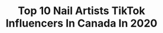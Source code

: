 ---
title: Top 10 Nail Artists TikTok Influencers In Canada In 2020
description: >-
  Find top nail artists TikTok influencers in Canada in 2020. Most popular hashtags: #fyp #foryou #nails #nailart.
platform: TikTok
hits: 17
text_top: See the most popular TikTok profiles on inBeat.
text_bottom: inBeat has 17 TikTok influencers like this in Canada for you to pitch.
profiles:
  - username: "live_laugh_learn_nailart"
    fullname: >-
      Live-Laugh-Learn
    bio: >-
      Nail Artist Find me on Youtube and IG 👆
    location: "Canada"
    followers: 93100
    engagement: 569
    commentsToLikes: 0.008874
    id: ck8osv2ziiggl0j781no07yvn
    verified: false
    hashtags: "#gifted, #easy, #tutorial, #flowers"
  - username: "tanfastic_"
    fullname: >-
      kylie Saunders
    bio: >-
      Canadian Nail tech @nailartistrybykylie +dog mom to my French bulldog Henry
    location: "Canada"
    followers: 10000
    engagement: 727
    commentsToLikes: 0.030677
    id: ck8osv4oqigws0j78zxzy7uc5
    verified: false
    hashtags: "#frenchie, #fyp, #nailsdone, #nailtech"
  - username: "yo.girl.nadia"
    fullname: >-
      yo.girl.nadia 
    bio: >-
      yes they’re my natural nails BLM ACAB
    location: "Canada"
    followers: 3863
    engagement: 1396
    commentsToLikes: 0.013562
    id: ck8osv4gbigu40j78j43iw1uw
    verified: false
    hashtags: "#art, #xyzbca, #fyp, #foryou"
  - username: "leanaromen"
    fullname: >-
      Leana
    bio: >-
      I hate quarantine... I belong to the streets Surrey Insta/Snap: LROMEN
    location: "Canada"
    followers: 9005
    engagement: 860
    commentsToLikes: 0.018338
    id: ckbl6bdux40vx0j236wfzqb62
    verified: false
    hashtags: "#fy, #surrey, #xyzbca, #fyp"
  - username: "clubphnx"
    fullname: >-
      clubphnx
    bio: >-
      ✨ɴᴀɪʟ ʙᴀʀ ᴄᴏɴᴄᴇᴘᴛ ✨IG: @clubphnx ✨sᴀɪɴᴛ-ʜᴇɴʀɪ,ᴍᴏɴᴛʀᴇᴀʟ ✨Press on available soon
    location: "Canada"
    followers: 64251
    engagement: 724
    commentsToLikes: 0.007122
    id: ckb0x18n3m6ci0j23931ksevj
    verified: false
    hashtags: "#viral, #gelnails, #empowerwomen, #newnails"
  - username: "pinkmillennial"
    fullname: >-
      pinkmillennial_
    bio: >-
      Lifestyle blogger (who loves pink)of 10+ year! 70k followers on IG come join me
    location: "Canada"
    followers: 34400
    engagement: 585
    commentsToLikes: 0.060046
    id: ckc3elrwz09v60j23kr335xp7
    verified: false
    hashtags: "#fashionblogger, #nailsartvideos, #styleblogger, #pinkoutfit"
  - username: "hennabyramnik1"
    fullname: >-
      Ramnik Kaur
    bio: >-
      Henna Artist + Nail Tech during the day - Chef by night!
    location: "Canada"
    followers: 7704
    engagement: 347
    commentsToLikes: 0.013030
    id: ckc35jmt9uqif0j23k4g7kd92
    verified: false
    hashtags: "#massi, #indian, #love, #babygirl"
  - username: "sadlerupnails"
    fullname: >-
      Sadler Up Nails
    bio: >-
      🇨🇦 Sadler Up Nails! Buy 2, Get 1 Basic Set FREE 😘 Insta->@sadlerupnails
    location: "Canada"
    followers: 187700
    engagement: 1510
    commentsToLikes: 0.013400
    id: ck806wwvfmoqq0j78f751dyl9
    verified: false
    hashtags: "#foryou, #nailart, #art, #pressons"
  - username: "thenailpress"
    fullname: >-
      THE NAIL PRESS
    bio: >-
      ig: the.nailpress 💖 SHOP PRESS ONS & NAIL SUPPLIES
    location: "Canada"
    followers: 76500
    engagement: 1602
    commentsToLikes: 0.014056
    id: ck9818wsxautz0j788qmrnxy7
    verified: false
    hashtags: "#pressons, #packingorders, #naildecals, #cute"
  - username: "frankitheartist"
    fullname: >-
      Franki
    bio: >-
      Artist 🤍 click my YouTube link 😍 Instagram- frankitheartist
    location: "Canada"
    followers: 122400
    engagement: 391
    commentsToLikes: 0.010599
    id: ckbf310lrqj0u0j2397if22or
    verified: false
    hashtags: "#franki, #fyp, #instagram, #foryou"
---